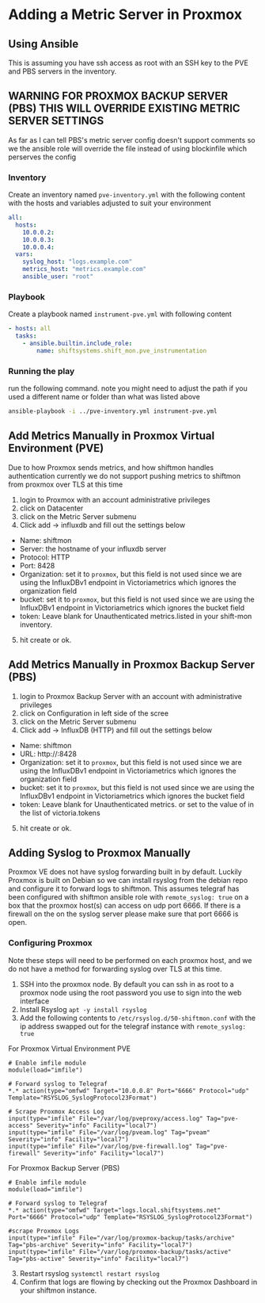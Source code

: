 # Adding a Metric Server in Proxmox

## Using Ansible
This is assuming you have ssh access as root with an SSH key to the PVE and PBS servers in the inventory.

## WARNING FOR PROXMOX BACKUP SERVER (PBS) THIS WILL OVERRIDE EXISTING METRIC SERVER SETTINGS
As far as I can tell PBS's metric server config doesn't support comments so we the ansible role will override the file instead of using blockinfile which perserves the config

### Inventory
Create an inventory named `pve-inventory.yml` with the following content with the hosts and variables adjusted to suit your environment
```yaml
all:
  hosts:
    10.0.0.2:
    10.0.0.3:
    10.0.0.4:
  vars:
    syslog_host: "logs.example.com"
    metrics_host: "metrics.example.com"
    ansible_user: "root"
```

### Playbook
Create a playbook named `instrument-pve.yml` with following content
```yaml
- hosts: all
  tasks:
    - ansible.builtin.include_role:
        name: shiftsystems.shift_mon.pve_instrumentation
```

### Running the play
run the following command. note you might need to adjust the path if you used a different name or folder than what was listed above

```bash
ansible-playbook -i ../pve-inventory.yml instrument-pve.yml
```

## Add Metrics Manually in Proxmox Virtual Environment (PVE)
Due to how Proxmox sends metrics, and how shiftmon handles authentication currently we do not support pushing metrics to shiftmon from proxmox over TLS at this time
1. login to Proxmox with an account administrative privileges 
2. click on Datacenter
3. click on the Metric Server submenu
4. Click add -> influxdb and fill out the settings below
  * Name: shiftmon
  * Server: the hostname of your influxdb server
  * Protocol: HTTP
  * Port: 8428
  * Organization: set it to `proxmox`, but this field is not used since we are using the InfluxDBv1 endpoint in Victoriametrics which ignores the organization field
  * bucket: set it to `proxmox`, but this field is not used since we are using the InfluxDBv1 endpoint in Victoriametrics which ignores the bucket field
  * token: Leave blank for Unauthenticated metrics.listed in your shift-mon inventory. 
5. hit create or ok.

## Add Metrics Manually in Proxmox Backup Server (PBS)
1. login to Proxmox Backup Server with an account with administrative privileges
2. click on Configuration in left side of the scree
3. click on the Metric Server submenu
4. Click add -> InfluxDB (HTTP) and fill out the settings below
  * Name: shiftmon
  * URL: http://<yourmetricsserverurl>:8428
  * Organization: set it to `proxmox`, but this field is not used since we are using the InfluxDBv1 endpoint in Victoriametrics which ignores the organization field
  * bucket: set it to `proxmox`, but this field is not used since we are using the InfluxDBv1 endpoint in Victoriametrics which ignores the bucket field
  * token: Leave blank for Unauthenticated metrics. or set to the value of in the list of victoria.tokens 
5. hit create or ok.

## Adding Syslog to Proxmox Manually
Proxmox VE does not have syslog forwarding built in by default.
Luckily Proxmox is built on Debian so we can install rsyslog from the debian repo and configure it to forward logs to shiftmon.
This assumes telegraf has been configured with shiftmon ansible role with `remote_syslog: true` on a box that the proxmox host(s) can access on udp port 6666.
If there is a firewall on the on the syslog server please make sure that port 6666 is open.

### Configuring Proxmox 
Note these steps will need to be performed on each proxmox host, and we do not have a method for forwarding syslog over TLS at this time.
1. SSH into the proxmox node. By default you can ssh in as root to a proxmox node using the root password you use to sign into the web interface
1. Install Rsyslog `apt -y install rsyslog`
2. Add the following contents to `/etc/rsyslog.d/50-shiftmon.conf` with the ip address swapped out for the telegraf instance with `remote_syslog: true`

For Proxmox Virtual Environment PVE
```
# Enable imfile module
module(load="imfile")

# Forward syslog to Telegraf
*.* action(type="omfwd" Target="10.0.0.8" Port="6666" Protocol="udp" Template="RSYSLOG_SyslogProtocol23Format")

# Scrape Proxmox Access Log
input(type="imfile" File="/var/log/pveproxy/access.log" Tag="pve-access" Severity="info" Facility="local7")
input(type="imfile" File="/var/log/pveam.log" Tag="pveam" Severity="info" Facility="local7")
input(type="imfile" File="/var/log/pve-firewall.log" Tag="pve-firewall" Severity="info" Facility="local7")

```
For Proxmox Backup Server (PBS)
```
# Enable imfile module
module(load="imfile")

# Forward syslog to Telegraf
*.* action(type="omfwd" Target="logs.local.shiftsystems.net" Port="6666" Protocol="udp" Template="RSYSLOG_SyslogProtocol23Format")

#scrape Proxmox Logs
input(type="imfile" File="/var/log/proxmox-backup/tasks/archive" Tag="pbs-archive" Severity="info" Facility="local7")
input(type="imfile" File="/var/log/proxmox-backup/tasks/active" Tag="pbs-active" Severity="info" Facility="local7")

```

3. Restart rsyslog `systemctl restart rsyslog`
4. Confirm that logs are flowing by checking out the Proxmox Dashboard in your shiftmon instance.
